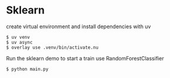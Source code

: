 # Sklearn 
create virtual environment and install dependencies with uv
```
$ uv venv
$ uv async
$ overlay use .venv/bin/activate.nu
```

Run the sklearn demo to start a train use RandomForestClassifier
```
$ python main.py
```

